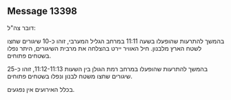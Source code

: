 ## Message 13398

דובר צה"ל:

בהמשך להתרעות שהופעלו בשעה 11:11 במרחב הגליל המערבי, זוהו כ-10 שיגורים שחצו לשטח הארץ מלבנון.
חיל האוויר יירט בהצלחה את מרבית השיגורים, היתר נפלו בשטחים פתוחים.

בהמשך להתרעות שהופעלו במרחב רמת הגולן בין השעות 11:12-11:13, זוהו כ-25 שיגורים שחצו משטח לבנון ונפלו בשטחים פתוחים.

בכלל האירועים אין נפגעים.

